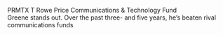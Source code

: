 








PRMTX   T Rowe Price Communications & Technology Fund     
      Greene stands out. Over the past three- and five years, he’s beaten rival communications funds     
